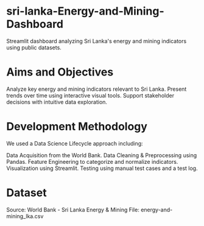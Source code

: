 # sri-lanka-Energy-and-Mining-Dashboard
Streamlit dashboard analyzing Sri Lanka's energy and mining indicators using public datasets.

# Aims and Objectives
Analyze key energy and mining indicators relevant to Sri Lanka.
Present trends over time using interactive visual tools.
Support stakeholder decisions with intuitive data exploration.

# Development Methodology
We used a Data Science Lifecycle approach including:

Data Acquisition from the World Bank. 
Data Cleaning & Preprocessing using Pandas.
Feature Engineering to categorize and normalize indicators.
Visualization using Streamlit.
Testing using manual test cases and a test log.

# Dataset
Source: World Bank - Sri Lanka Energy & Mining
File: energy-and-mining_lka.csv

